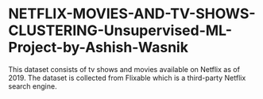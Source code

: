 # NETFLIX-MOVIES-AND-TV-SHOWS-CLUSTERING-Unsupervised-ML-Project-by-Ashish-Wasnik
This dataset consists of tv shows and movies available on Netflix as of 2019. The dataset is collected from Flixable which is a third-party Netflix search engine.

